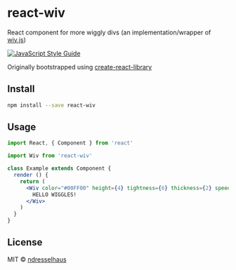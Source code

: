 # react-wiv

React component for more wiggly divs (an implementation/wrapper of [wiv.js](https://github.com/jjkaufman/wiv.js))

[![JavaScript Style Guide](https://img.shields.io/badge/code_style-standard-brightgreen.svg)](https://standardjs.com)

Originally bootstrapped using [create-react-library](https://github.com/transitive-bullshit/create-react-library)

## Install

```bash
npm install --save react-wiv
```

## Usage

```jsx
import React, { Component } from 'react'

import Wiv from 'react-wiv'

class Example extends Component {
  render () {
    return (
      <Wiv color="#00FF00" height={4} tightness={6} thickness={2} speed={0.55}>
        HELLO WIGGLES!
      </Wiv>
    )
  }
}
```

## License

MIT © [ndresselhaus](https://github.com/ndresselhaus)

